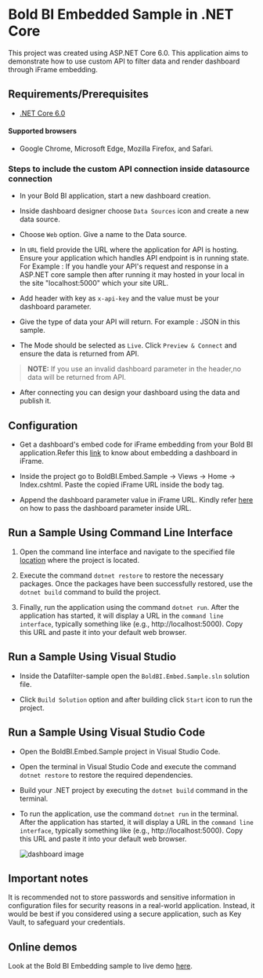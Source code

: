 # Bold BI Embedded Sample in .NET Core

This project was created using ASP.NET Core 6.0. This application aims to demonstrate how to use custom API to filter data and render dashboard through iFrame embedding.

 ## Requirements/Prerequisites

 * [.NET Core 6.0](https://dotnet.microsoft.com/download/dotnet-core)
 
 #### Supported browsers
  
  * Google Chrome, Microsoft Edge, Mozilla Firefox, and Safari.
  
 ###  Steps to include the custom API connection inside datasource connection

  * In your Bold BI application, start a new dashboard creation.

  * Inside dashboard designer choose `Data Sources` icon and create a new data source.

  * Choose `Web` option. Give a name to the Data source.

  * In `URL` field provide the URL where the application for API is hosting. Ensure your application which handles API endpoint is in running state. 
      For Example : If you handle your API's request and response in a ASP.NET core sample then after running it may hosted in your local in the site "localhost:5000" which your site URL.

  * Add header with key as `x-api-key` and the value must be your dashboard parameter.

  * Give the type of data your API will return. For example : JSON in this sample.

  * The Mode should be selected as `Live`. Click `Preview & Connect` and ensure the data is returned from API.
 > **NOTE:** If you use an invalid dashboard parameter in the header,no data will be returned from API.

  * After connecting you can design your dashboard using the data and publish it.

 ## Configuration
   
  * Get a dashboard's embed code for iFrame embedding from your Bold BI application.Refer this [link](https://help.boldbi.com/embedding-options/iframe-embedding/embedding-a-dashboard/) to know about embedding a dashboard in iFrame.
   
  * Inside the project go to BoldBI.Embed.Sample -> Views -> Home -> Index.cshtml. Paste the copied iFrame URL inside the body tag.

  * Append the dashboard parameter value in iFrame URL. Kindly refer [here](https://help.boldbi.com/embedding-options/iframe-embedding/embedding-a-dashboard/#how-to-pass-the-dashboard-parameter-and-url-parameter-filters-in-iframe-url) on how to pass the dashboard parameter inside URL.

 ## Run a Sample Using Command Line Interface 
    
  1. Open the command line interface and navigate to the specified file [location](https://github.com/boldbi/aspnet-core-sample/tree/master/BoldBI.Embed.Sample) where the project is located.

  2. Execute the command `dotnet restore` to restore the necessary packages. Once the packages have been successfully restored, use the `dotnet build` command to build the project.
  
  3. Finally, run the application using the command `dotnet run`. After the application has started, it will display a URL in the `command line interface`, typically something like (e.g., http://localhost:5000). Copy this URL and paste it into your default web browser.

 ## Run a Sample Using Visual Studio

  * Inside the Datafilter-sample open the `BoldBI.Embed.Sample.sln` solution file.
   
  * Click `Build Solution` option and after building click `Start` icon to run the project.

 ## Run a Sample Using Visual Studio Code
 
  * Open the BoldBI.Embed.Sample project in Visual Studio Code.
   
  * Open the terminal in Visual Studio Code and execute the command `dotnet restore` to restore the required dependencies.
 
  * Build your .NET project by executing the `dotnet build` command in the terminal.
 
  * To run the application, use the command `dotnet run` in the terminal. After the application has started, it will display a URL in the `command line interface`, typically something like (e.g., http://localhost:5000). Copy this URL and paste it into your default web browser.

    ![dashboard image](https://github.com/boldbi/aspnet-core-sample/assets/91586758/6c03cba1-beeb-4be2-8a9e-f77f6a3ebf91)

## Important notes

It is recommended not to store passwords and sensitive information in configuration files for security reasons in a real-world application. Instead, it would be best if you considered using a secure application, such as Key Vault, to safeguard your credentials.

## Online demos

Look at the Bold BI Embedding sample to live demo [here](https://samples.boldbi.com/embed).
